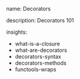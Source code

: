 name: Decorators

description: Decorators 101  

insights:
  - what-is-a-closure
  - what-are-decorators
  - decorators-syntax
  - decorators-methods
  - functools-wraps
